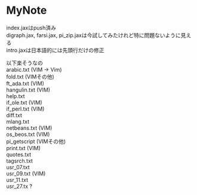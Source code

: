 # MyNote
index.jaxはpush済み  
digraph.jax, farsi.jax, pi_zip.jaxは今試してみたけれど特に問題ないように見える  
intro.jaxは日本語的には先頭行だけの修正  

以下楽そうなの  
  arabic.txt (VIM -> Vim)  
  fold.txt (VIMその他)  
  ft_ada.txt (VIM)  
  hangulin.txt (VIM)  
  help.txt  
  if_ole.txt (VIM)  
  if_perl.txt (VIM)  
  diff.txt  
  mlang.txt  
  netbeans.txt (VIM)  
  os_beos.txt (VIM)  
  pi_getscript (VIMその他)  
  print.txt (VIM)  
  quotes.txt  
  tagsrch.txt  
  usr_07.txt  
  usr_09.txt (VIM)  
  usr_11.txt  
  usr_27.tx ?  
